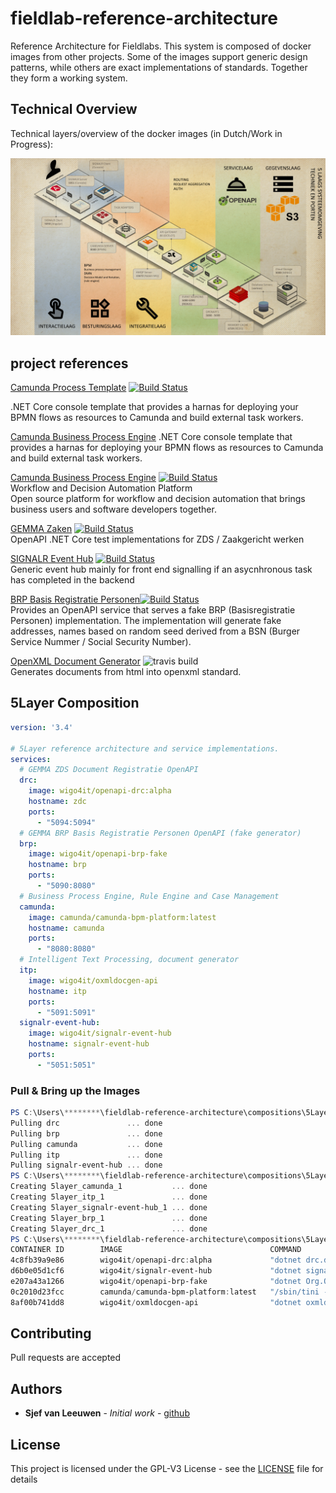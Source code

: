 # fieldlab-reference-architecture

Reference Architecture for Fieldlabs. This system is composed of docker images from other projects. Some of the images support generic design patterns, while others are exact implementations of standards. Together they form a working system.

## Technical Overview
Technical layers/overview of the docker images (in Dutch/Work in Progress):

![5Layer](./doc/5layer.png)

## project references

[Camunda Process Template](https://github.com/sjefvanleeuwen/camunda-process-template) 
[![Build Status](https://travis-ci.org/sjefvanleeuwen/camunda-process-template.svg?branch=master)](https://travis-ci.org/sjefvanleeuwen/camunda-process-template)

.NET Core console template that provides a harnas for deploying your BPMN flows as resources to Camunda and build external task workers.

[Camunda Business Process Engine](http://camunda.org)
.NET Core console template that provides a harnas for deploying your BPMN flows as resources to Camunda and build external task workers.

[Camunda Business Process Engine](http://camunda.org)  [![Build Status](https://travis-ci.org/camunda/camunda-bpm-platform.svg?branch=master)](https://travis-ci.org/camunda/camunda-bpm-platform)  
Workflow and Decision Automation Platform  
Open source platform for workflow and decision automation that brings business users and software developers together.

[GEMMA Zaken](https://github.com/sjefvanleeuwen/gemma-zaken) [![Build Status](https://travis-ci.org/sjefvanleeuwen/gemma-zaken.svg?branch=master)](https://travis-ci.org/sjefvanleeuwen/gemma-zaken)  
OpenAPI .NET Core test implementations for ZDS / Zaakgericht werken

[SIGNALR Event Hub](https://github.com/sjefvanleeuwen/signalr-event-hub) 
[![Build Status](https://travis-ci.org/sjefvanleeuwen/signalr-event-hub.svg?branch=master)](https://travis-ci.org/sjefvanleeuwen/signalr-event-hub)  
Generic event hub mainly for front end signalling if an asycnhronous task has completed in the backend 

[BRP Basis Registratie Personen](https://github.com/sjefvanleeuwen/openapi-brp-fake)[![Build Status](https://travis-ci.org/sjefvanleeuwen/openapi-brp-fake.svg?branch=master)](https://travis-ci.org/sjefvanleeuwen/openapi-brp-fake)  
Provides an OpenAPI service that serves a fake BRP (Basisregistratie Personen) implementation. The implementation will generate fake addresses, names based on random seed derived from a BSN (Burger Service Nummer / Social Security Number).

[OpenXML Document Generator](https://github.com/sjefvanleeuwen/openxml-document-generator)  ![travis build](https://travis-ci.com/sjefvanleeuwen/openxml-document-generator.svg?branch=master)  
Generates documents from html into openxml standard.

## 5Layer Composition

```yaml
version: '3.4'

# 5Layer reference architecture and service implementations.
services:
  # GEMMA ZDS Document Registratie OpenAPI
  drc:
    image: wigo4it/openapi-drc:alpha
    hostname: zdc
    ports:
      - "5094:5094"
  # GEMMA BRP Basis Registratie Personen OpenAPI (fake generator)
  brp:
    image: wigo4it/openapi-brp-fake
    hostname: brp
    ports:
      - "5090:8080"
  # Business Process Engine, Rule Engine and Case Management  
  camunda:
    image: camunda/camunda-bpm-platform:latest
    hostname: camunda
    ports:
      - "8080:8080"
  # Intelligent Text Processing, document generator
  itp:
    image: wigo4it/oxmldocgen-api
    hostname: itp
    ports:
      - "5091:5091"
  signalr-event-hub:
    image: wigo4it/signalr-event-hub
    hostname: signalr-event-hub
    ports:
      - "5051:5051"
```

### Pull & Bring up the Images

```powershell
PS C:\Users\********\fieldlab-reference-architecture\compositions\5Layer> docker-compose pull
Pulling drc               ... done
Pulling brp               ... done
Pulling camunda           ... done
Pulling itp               ... done
Pulling signalr-event-hub ... done
PS C:\Users\********\fieldlab-reference-architecture\compositions\5Layer> docker-compose up -d
Creating 5layer_camunda_1           ... done
Creating 5layer_itp_1               ... done
Creating 5layer_signalr-event-hub_1 ... done
Creating 5layer_brp_1               ... done
Creating 5layer_drc_1               ... done
PS C:\Users\********\fieldlab-reference-architecture\compositions\5Layer> docker ps
CONTAINER ID        IMAGE                                 COMMAND                  CREATED             STATUS              PORTS                              NAMES
4c8fb39a9e86        wigo4it/openapi-drc:alpha             "dotnet drc.dll"         23 minutes ago      Up 23 minutes       0.0.0.0:5094->5094/tcp             5layer_drc_1
d6b0e05d1cf6        wigo4it/signalr-event-hub             "dotnet signalr-even…"   23 minutes ago      Up 23 minutes       0.0.0.0:5051->5051/tcp             5layer_signalr-event-hub_1
e207a43a1266        wigo4it/openapi-brp-fake              "dotnet Org.OpenAPIT…"   23 minutes ago      Up 23 minutes       0.0.0.0:5090->8080/tcp             5layer_brp_1
0c2010d23fcc        camunda/camunda-bpm-platform:latest   "/sbin/tini -- ./cam…"   23 minutes ago      Up 23 minutes       8000/tcp, 0.0.0.0:8080->8080/tcp   5layer_camunda_1
8af00b741dd8        wigo4it/oxmldocgen-api                "dotnet oxmldocgen-a…"   23 minutes ago      Up 23 minutes       0.0.0.0:5091->5091/tcp             5layer_itp_1
```

## Contributing

Pull requests are accepted

## Authors

* **Sjef van Leeuwen** - *Initial work* - [github](https://github.com/sjefvanleeuwen)

## License

This project is licensed under the GPL-V3 License - see the [LICENSE](LICENSE) file for details